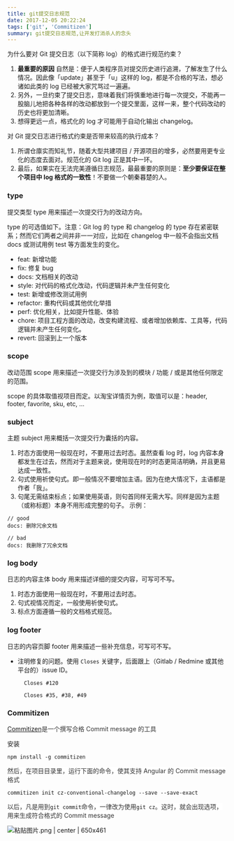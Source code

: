 ```yaml
---
title: git提交日志规范
date: 2017-12-05 20:22:24
tags: ['git', 'Commitizen']
summary: git提交日志规范,让开发打消杀人的念头
---
```

为什么要对 Git 提交日志（以下简称 log）的格式进行规范约束？

1. __最重要的原因__ 自然是：便于人类程序员对提交历史进行追溯，了解发生了什么情况。因此像「update」甚至于「u」这样的 log，都是不合格的写法，想必诸如此类的 log 已经被大家咒骂过一遍遍。
2. 另外，一旦约束了提交日志，意味着我们将慎重地进行每一次提交，不能再一股脑儿地把各种各样的改动都放到一个提交里面，这样一来，整个代码改动的历史也将更加清晰。
3. 想得更远一点，格式化的 log 才可能用于自动化输出 changelog。

对 Git 提交日志进行格式约束是否带来较高的执行成本？

1. 所谓仓廪实而知礼节，随着大型共建项目 / 开源项目的增多，必然要用更专业化的态度去面对。规范化的 Git log 正是其中一环。
2. 最后，如果实在无法完美遵循日志规范，最最重要的原则是：__至少要保证在整个项目中 log 格式的一致性__！不要做一个朝秦暮楚的人。

### type

提交类型 type 用来描述一次提交行为的改动方向。

type 的可选值如下。注意：Git log 的 type 和 changelog 的 type 存在紧密联系；然而它们两者之间并非一一对应，比如在 changelog 中一般不会指出文档 docs 或测试用例 test 等方面发生的变化。

* feat: 新增功能
* fix: 修复 bug
* docs: 文档相关的改动
* style: 对代码的格式化改动，代码逻辑并未产生任何变化
* test: 新增或修改测试用例
* refactor: 重构代码或其他优化举措
* perf: 优化相关，比如提升性能、体验
* chore: 项目工程方面的改动，改变构建流程、或者增加依赖库、工具等，</span></span>代码逻辑并未产生任何变化。
* revert: 回滚到上一个版本


### scope

改动范围 scope 用来描述一次提交行为涉及到的模块 / 功能 / 或是其他任何限定的范围。

scope 的具体取值视项目而定。以淘宝详情页为例，取值可以是：header, footer, favorite, sku, etc, ...

### subject

主题 subject 用来概括一次提交行为囊括的内容。

1. 时态方面使用一般现在时，不要用过去时态。虽然查看 log 时，log 内容本身都发生在过去，然而对于主题来说，使用现在时的时态更简洁明确，并且更易达成一致性。
2. 句式使用祈使句式。即一般情况不要增加主语。因为在绝大情况下，主语都是作者「我」。
3. 句尾无需结束标点；如果使用英语，则句首同样无需大写。同样是因为主题（或称标题）本身不用形成完整的句子。
示例：

```
// good
docs: 删除冗余文档

// bad
docs: 我删除了冗余文档
```

### log body

日志的内容主体 body 用来描述详细的提交内容，可写可不写。

1. 时态方面使用一般现在时，不要用过去时态。
2. 句式视情况而定，一般使用祈使句式。
3. 标点方面遵循一般的文档格式规范。

### log footer

日志的内容页脚 footer 用来描述一些补充信息，可写可不写。

* 注明修复的问题。使用 `Closes` 关键字，后面跟上（Gitlab / Redmine 或其他平台的）issue ID。
    ```
      Closes #120
    
      Closes #35, #38, #49
    ```

### Commitizen
[Commitizen](https://github.com/commitizen/cz-cli)<span data-type="color" style="color:rgb(51, 51, 51)"><span data-type="background" style="background-color:rgb(255, 255, 255)">是一个撰写合格 Commit message 的工具</span></span>

安装
```plain
npm install -g commitizen
```

<span data-type="color" style="color:rgb(51, 51, 51)"><span data-type="background" style="background-color:rgb(255, 255, 255)">然后，在项目目录里，运行下面的命令，使其支持 Angular 的 Commit message 格式</span></span>
```
commitizen init cz-conventional-changelog --save --save-exact
```

<span data-type="color" style="color:rgb(51, 51, 51)"><span data-type="background" style="background-color:rgb(255, 255, 255)">以后，凡是用到</span></span>`git commit`<span data-type="color" style="color:rgb(51, 51, 51)"><span data-type="background" style="background-color:rgb(255, 255, 255)">命令，一律改为使用</span></span>`git cz`<span data-type="color" style="color:rgb(51, 51, 51)"><span data-type="background" style="background-color:rgb(255, 255, 255)">。这时，就会出现选项，用来生成符合格式的 Commit message</span></span>



![粘贴图片.png | center | 650x461](https://cdn.nlark.com/yuque/0/2018/png/115449/1540362574576-35ec7d1a-cfe3-40e0-9df2-7e5d5f244f69.png "")